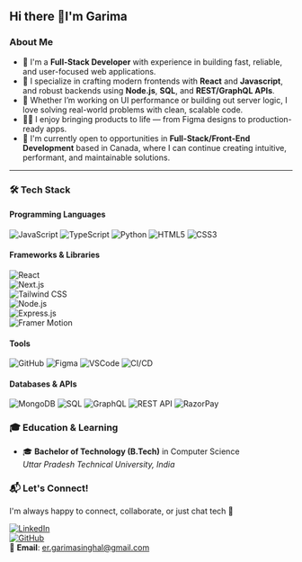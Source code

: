 ## Hi there 👋I'm Garima

<!--
**garimashingal/garimashingal** is a ✨ _special_ ✨ repository because its `README.md` (this file) appears on your GitHub profile.

Here are some ideas to get you started:

- 🔭 I’m currently working on ...
- 🌱 I’m currently learning ...
- 👯 I’m looking to collaborate on ...
- 🤔 I’m looking for help with ...
- 💬 Ask me about ...
- 📫 How to reach me: ...
- 😄 Pronouns: ...
- ⚡ Fun fact: ...
-->

### About Me

- 🔭 I'm a **Full-Stack Developer** with experience in building fast, reliable, and user-focused web applications.
- 🎯 I specialize in crafting modern frontends with **React** and **Javascript**, and robust backends using **Node.js**, **SQL**, and **REST/GraphQL APIs**.
- 🌱 Whether I’m working on UI performance or building out server logic, I love solving real-world problems with clean, scalable code.
- 👩‍💻 I enjoy bringing products to life — from Figma designs to production-ready apps.
- 🔎 I'm currently open to opportunities in **Full-Stack/Front-End Development** based in Canada, where I can continue creating intuitive, performant, and maintainable solutions.

---
### 🛠 Tech Stack

#### Programming Languages  
![JavaScript](https://img.shields.io/badge/-JavaScript-F7DF1E?style=flat-square&logo=javascript&logoColor=black)
![TypeScript](https://img.shields.io/badge/-TypeScript-3178C6?style=flat-square&logo=typescript&logoColor=white)
![Python](https://img.shields.io/badge/-Python-3776AB?style=flat-square&logo=python&logoColor=white)
![HTML5](https://img.shields.io/badge/-HTML5-E34F26?style=flat-square&logo=html5&logoColor=white)
![CSS3](https://img.shields.io/badge/-CSS3-1572B6?style=flat-square&logo=css3&logoColor=white)

#### Frameworks & Libraries  
![React](https://img.shields.io/badge/-React-61DAFB?style=flat-square&logo=react&logoColor=black)  
![Next.js](https://img.shields.io/badge/-Next.js-000000?style=flat-square&logo=nextdotjs&logoColor=white)  
![Tailwind CSS](https://img.shields.io/badge/-TailwindCSS-38B2AC?style=flat-square&logo=tailwind-css&logoColor=white)  
![Node.js](https://img.shields.io/badge/-Node.js-339933?style=flat-square&logo=node.js&logoColor=white)  
![Express.js](https://img.shields.io/badge/-Express.js-000000?style=flat-square&logo=express&logoColor=white)  
![Framer Motion](https://img.shields.io/badge/-Framer_Motion-0055FF?style=flat-square&logo=framer&logoColor=white)  

#### Tools  
![GitHub](https://img.shields.io/badge/-GitHub-181717?style=flat-square&logo=github&logoColor=white)
![Figma](https://img.shields.io/badge/-Figma-F24E1E?style=flat-square&logo=figma&logoColor=white)
![VSCode](https://img.shields.io/badge/-VS_Code-007ACC?style=flat-square&logo=visual-studio-code&logoColor=white)
![CI/CD](https://img.shields.io/badge/-CI/CD-0A0A0A?style=flat-square&logo=githubactions&logoColor=white)

#### Databases & APIs  
![MongoDB](https://img.shields.io/badge/-MongoDB-47A248?style=flat-square&logo=mongodb&logoColor=white)
![SQL](https://img.shields.io/badge/-SQL-4479A1?style=flat-square&logo=postgresql&logoColor=white)
![GraphQL](https://img.shields.io/badge/-GraphQL-E10098?style=flat-square&logo=graphql&logoColor=white)
![REST API](https://img.shields.io/badge/-REST_API-FF6F00?style=flat-square&logo=postman&logoColor=white)
![RazorPay](https://img.shields.io/badge/-Razorpay-000000?style=flat-square&logo=razorpay&logoColor=white)

### 🎓 Education & Learning

- 🎓 **Bachelor of Technology (B.Tech)** in Computer Science  
  *Uttar Pradesh Technical University, India*

### 📬 Let's Connect!

I'm always happy to connect, collaborate, or just chat tech 🚀

[![LinkedIn](https://img.shields.io/badge/-LinkedIn-0077B5?style=flat-square&logo=linkedin&logoColor=white)](https://www.linkedin.com/in/garima-shingal-8348417/)  
[![GitHub](https://img.shields.io/badge/-GitHub-181717?style=flat-square&logo=github&logoColor=white)](https://github.com/garimashingal)  
📧 **Email**: er.garimasinghal@gmail.com


